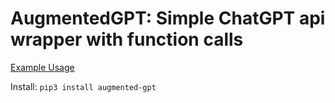 # AugmentedGPT: Simple ChatGPT api wrapper with function calls

[Example Usage](examples/example.ipynb)

Install: `pip3 install augmented-gpt`
